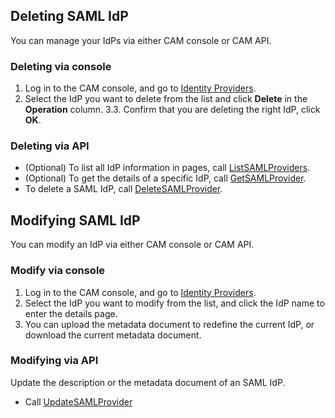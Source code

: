 ## Deleting SAML IdP

You can manage your IdPs via either CAM console or CAM API.

### Deleting via console
1. Log in to the CAM console, and go to [Identity Providers](https://console.cloud.tencent.com/cam/idp).
2. Select the IdP you want to delete from the list and click **Delete** in the **Operation** column.
3.3. Confirm that you are deleting the right IdP, click **OK**.

### Deleting via API

- (Optional) To list all IdP information in pages, call [ListSAMLProviders](https://intl.cloud.tencent.com/document/product/598/32234).
- (Optional) To get the details of a specific IdP, call [GetSAMLProvider](https://intl.cloud.tencent.com/document/product/598/32235).
- To delete a SAML IdP, call [DeleteSAMLProvider](https://intl.cloud.tencent.com/document/product/598/32236).

## Modifying SAML IdP

You can modify an IdP via either CAM console or CAM API.

### Modify via console
1. Log in to the CAM console, and go to [Identity Providers](https://console.cloud.tencent.com/cam/idp).
2. Select the IdP you want to modify from the list, and click the IdP name to enter the details page.
3. You can upload the metadata document to redefine the current IdP, or download the current metadata document.

### Modifying via API

Update the description or the metadata document of an SAML IdP.
- Call [UpdateSAMLProvider](https://intl.cloud.tencent.com/document/product/598/32233)

